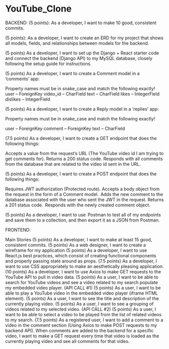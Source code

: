# YouTube_Clone

BACKEND:
(5 points): As a developer, I want to make 10 good, consistent commits.

(5 points): As a developer, I want to create an ERD for my project that shows all models, fields, and relationships between models for the backend.

(5 points) As a developer, I want to set up the Django + React starter code and connect the backend (Django API) to my MySQL database, closely following the setup guide for instructions. 

(5 points) As a developer, I want to create a Comment model in a ‘comments’ app: 

Property names must be in snake_case and match the following exactly!
user – ForeignKey 
video_id – CharField 
text – CharField 
likes – IntegerField 
dislikes – IntegerField 

(5 points) As a developer, I want to create a Reply model in a ‘replies’ app: 

Property names must be in snake_case and match the following exactly!  

user – ForeignKey 
comment – ForeignKey 
text – CharField 

(7.5 points) As a developer, I want to create a GET endpoint that does the following things: 

Accepts a value from the request’s URL (The YouTube video id I am trying to get comments for). 
Returns a 200 status code. 
Responds with all comments from the database that are related to the video id sent in the URL. 

(5 points) As a developer, I want to create a POST endpoint that does the following things: 

Requires JWT authorization (Protected route). 
Accepts a body object from the request in the form of a Comment model. 
Adds the new comment to the database associated with the user who sent the JWT in the request. 
Returns a 201 status code.  
Responds with the newly created comment object.  

(5 points) As a developer, I want to use  Postman to test all of my endpoints and save them to a collection, and then export it as a JSON from Postman.  









FRONTEND:

Main Stories
(5 points) As a developer, I want to make at least 15  good, consistent commits.
(5 points) As a web designer, I want to create a wireframe for my application 
(5 points) As a developer, I want to use React.js best practices, which consist of creating functional components and properly passing state around as props. 
(7.5 points) As a developer, I want to use CSS appropriately to make an aesthetically pleasing application. 
(10 points) As a developer, I want to use Axios to make GET requests to the YouTube API to pull in video data. 
(5 points) As a user, I want to be able to search for YouTube videos and see a video related to my search populate my embedded video player. (API CALL #1) 
(5 points) As a user, I want to be able to play a YouTube video in the embedded video player (iframe HTML element). 
(5 points) As a user, I want to see the title and description of the currently playing video. 
(5 points) As a user, I want to see a grouping of videos related to my selected video. (API CALL #2) 
(5 points) As a user, I want to be able to select a video to be played from the list of related videos to my search. 
(7.5 points) As a registered user, I want to add a comment to a video in the comment section (Using Axios to make POST requests to my backend API). 
When comments are added to the backend for a specific video, I want to make a GET request every time that video is loaded as the currently playing video and see all comments for that video.


